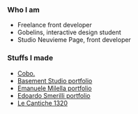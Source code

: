 ### Who I am
- Freelance front developer
- Gobelins, interactive design student
- Studio Neuvieme Page, front developer


### Stuffs I made
- [Cobo.](https://www.cobosrl.co/)
- [Basement Studio portfolio](https://basement.studio/)
- [Emanuele Milella portfolio](https://emanuelemilella.com/)
- [Edoardo Smerilli portfolio](https://edoardosmerilli.com/)
- [Le Cantiche 1320](https://www.lecantiche.com/)

<!--
**clementroche/clementroche** is a ✨ _special_ ✨ repository because its `README.md` (this file) appears on your GitHub profile.

Here are some ideas to get you started:

- 🔭 I’m currently working on ...
- 🌱 I’m currently learning ...
- 👯 I’m looking to collaborate on ...
- 🤔 I’m looking for help with ...
- 💬 Ask me about ...
- 📫 How to reach me: ...
- 😄 Pronouns: ...
- ⚡ Fun fact: ...
-->
